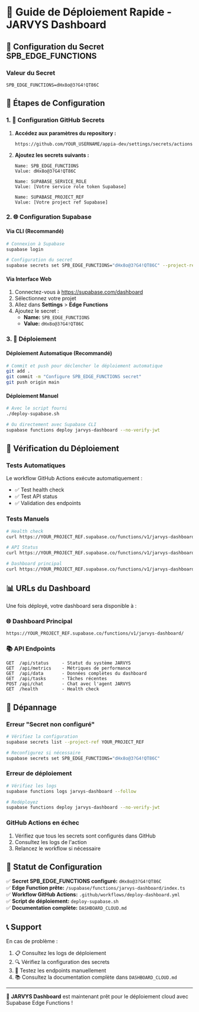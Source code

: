 # 🚀 Guide de Déploiement Rapide - JARVYS Dashboard

## 🔑 Configuration du Secret SPB_EDGE_FUNCTIONS

### Valeur du Secret
```
SPB_EDGE_FUNCTIONS=dHx8o@3?G4!QT86C
```

## 📝 Étapes de Configuration

### 1. 🐙 Configuration GitHub Secrets

1. **Accédez aux paramètres du repository :**
   ```
   https://github.com/YOUR_USERNAME/appia-dev/settings/secrets/actions
   ```

2. **Ajoutez les secrets suivants :**
   ```
   Name: SPB_EDGE_FUNCTIONS
   Value: dHx8o@3?G4!QT86C
   
   Name: SUPABASE_SERVICE_ROLE
   Value: [Votre service role token Supabase]
   
   Name: SUPABASE_PROJECT_REF
   Value: [Votre project ref Supabase]
   ```

### 2. 🌐 Configuration Supabase

#### Via CLI (Recommandé)
```bash
# Connexion à Supabase
supabase login

# Configuration du secret
supabase secrets set SPB_EDGE_FUNCTIONS="dHx8o@3?G4!QT86C" --project-ref YOUR_PROJECT_REF
```

#### Via Interface Web
1. Connectez-vous à https://supabase.com/dashboard
2. Sélectionnez votre projet
3. Allez dans **Settings** > **Edge Functions**
4. Ajoutez le secret :
   - **Name:** `SPB_EDGE_FUNCTIONS`
   - **Value:** `dHx8o@3?G4!QT86C`

### 3. 🚀 Déploiement

#### Déploiement Automatique (Recommandé)
```bash
# Commit et push pour déclencher le déploiement automatique
git add .
git commit -m "Configure SPB_EDGE_FUNCTIONS secret"
git push origin main
```

#### Déploiement Manuel
```bash
# Avec le script fourni
./deploy-supabase.sh

# Ou directement avec Supabase CLI
supabase functions deploy jarvys-dashboard --no-verify-jwt
```

## 🧪 Vérification du Déploiement

### Tests Automatiques
Le workflow GitHub Actions exécute automatiquement :
- ✅ Test health check
- ✅ Test API status
- ✅ Validation des endpoints

### Tests Manuels
```bash
# Health check
curl https://YOUR_PROJECT_REF.supabase.co/functions/v1/jarvys-dashboard/health

# API Status
curl https://YOUR_PROJECT_REF.supabase.co/functions/v1/jarvys-dashboard/api/status

# Dashboard principal
curl https://YOUR_PROJECT_REF.supabase.co/functions/v1/jarvys-dashboard/
```

## 📊 URLs du Dashboard

Une fois déployé, votre dashboard sera disponible à :

### 🌐 Dashboard Principal
```
https://YOUR_PROJECT_REF.supabase.co/functions/v1/jarvys-dashboard/
```

### 📚 API Endpoints
```
GET  /api/status     - Statut du système JARVYS
GET  /api/metrics    - Métriques de performance  
GET  /api/data       - Données complètes du dashboard
GET  /api/tasks      - Tâches récentes
POST /api/chat       - Chat avec l'agent JARVYS
GET  /health         - Health check
```

## 🔧 Dépannage

### Erreur "Secret non configuré"
```bash
# Vérifiez la configuration
supabase secrets list --project-ref YOUR_PROJECT_REF

# Reconfigurez si nécessaire
supabase secrets set SPB_EDGE_FUNCTIONS="dHx8o@3?G4!QT86C"
```

### Erreur de déploiement
```bash
# Vérifiez les logs
supabase functions logs jarvys-dashboard --follow

# Redéployez
supabase functions deploy jarvys-dashboard --no-verify-jwt
```

### GitHub Actions en échec
1. Vérifiez que tous les secrets sont configurés dans GitHub
2. Consultez les logs de l'action
3. Relancez le workflow si nécessaire

## 🎉 Statut de Configuration

✅ **Secret SPB_EDGE_FUNCTIONS configuré:** `dHx8o@3?G4!QT86C`  
✅ **Edge Function prête:** `/supabase/functions/jarvys-dashboard/index.ts`  
✅ **Workflow GitHub Actions:** `.github/workflows/deploy-dashboard.yml`  
✅ **Script de déploiement:** `deploy-supabase.sh`  
✅ **Documentation complète:** `DASHBOARD_CLOUD.md`  

## 📞 Support

En cas de problème :
1. 📋 Consultez les logs de déploiement
2. 🔍 Vérifiez la configuration des secrets
3. 🧪 Testez les endpoints manuellement
4. 📚 Consultez la documentation complète dans `DASHBOARD_CLOUD.md`

---

🚀 **JARVYS Dashboard** est maintenant prêt pour le déploiement cloud avec Supabase Edge Functions !
